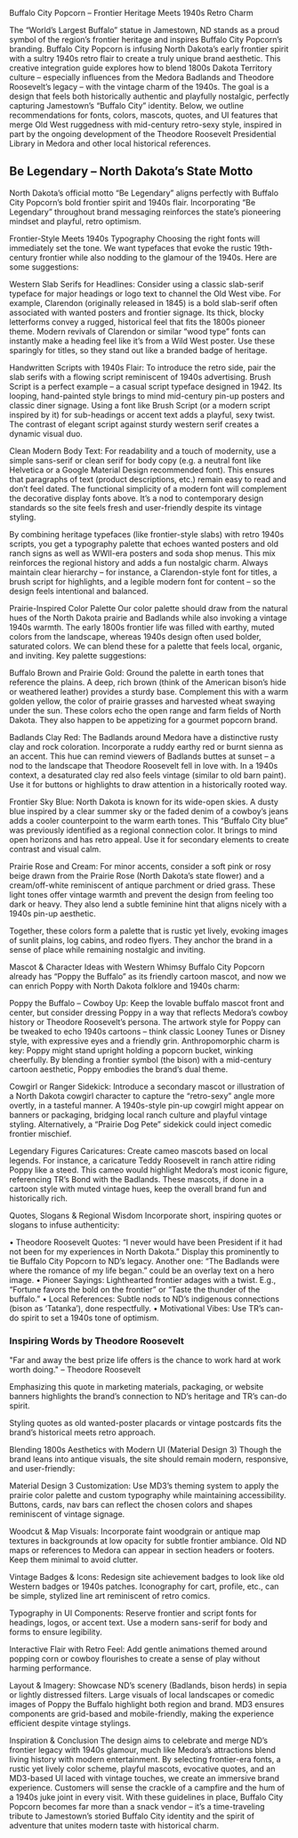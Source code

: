 Buffalo City Popcorn – Frontier Heritage Meets 1940s Retro Charm

The “World’s Largest Buffalo” statue in Jamestown, ND stands as a proud symbol of the region’s frontier heritage and inspires Buffalo City Popcorn’s branding.
Buffalo City Popcorn is infusing North Dakota’s early frontier spirit with a sultry 1940s retro flair to create a truly unique brand aesthetic. This creative integration guide explores how to blend 1800s Dakota Territory culture – especially influences from the Medora Badlands and Theodore Roosevelt’s legacy – with the vintage charm of the 1940s. The goal is a design that feels both historically authentic and playfully nostalgic, perfectly capturing Jamestown’s “Buffalo City” identity. Below, we outline recommendations for fonts, colors, mascots, quotes, and UI features that merge Old West ruggedness with mid-century retro-sexy style, inspired in part by the ongoing development of the Theodore Roosevelt Presidential Library in Medora and other local historical references.

## Be Legendary – North Dakota’s State Motto
North Dakota’s official motto “Be Legendary” aligns perfectly with Buffalo City Popcorn’s bold frontier spirit and 1940s flair. Incorporating “Be Legendary” throughout brand messaging reinforces the state’s pioneering mindset and playful, retro optimism.

Frontier-Style Meets 1940s Typography
Choosing the right fonts will immediately set the tone. We want typefaces that evoke the rustic 19th-century frontier while also nodding to the glamour of the 1940s. Here are some suggestions:

Western Slab Serifs for Headlines: Consider using a classic slab-serif typeface for major headings or logo text to channel the Old West vibe. For example, Clarendon (originally released in 1845​) is a bold slab-serif often associated with wanted posters and frontier signage. Its thick, blocky letterforms convey a rugged, historical feel that fits the 1800s pioneer theme. Modern revivals of Clarendon or similar “wood type” fonts can instantly make a heading feel like it’s from a Wild West poster​. Use these sparingly for titles, so they stand out like a branded badge of heritage.

Handwritten Scripts with 1940s Flair: To introduce the retro side, pair the slab serifs with a flowing script reminiscent of 1940s advertising. Brush Script is a perfect example – a casual script typeface designed in 1942​. Its looping, hand-painted style brings to mind mid-century pin-up posters and classic diner signage. Using a font like Brush Script (or a modern script inspired by it) for sub-headings or accent text adds a playful, sexy twist. The contrast of elegant script against sturdy western serif creates a dynamic visual duo.

Clean Modern Body Text: For readability and a touch of modernity, use a simple sans-serif or clean serif for body copy (e.g. a neutral font like Helvetica or a Google Material Design recommended font). This ensures that paragraphs of text (product descriptions, etc.) remain easy to read and don’t feel dated. The functional simplicity of a modern font will complement the decorative display fonts above. It’s a nod to contemporary design standards so the site feels fresh and user-friendly despite its vintage styling.

By combining heritage typefaces (like frontier-style slabs) with retro 1940s scripts, you get a typography palette that echoes wanted posters and old ranch signs as well as WWII-era posters and soda shop menus. This mix reinforces the regional history and adds a fun nostalgic charm. Always maintain clear hierarchy – for instance, a Clarendon-style font for titles, a brush script for highlights, and a legible modern font for content – so the design feels intentional and balanced.

Prairie-Inspired Color Palette
Our color palette should draw from the natural hues of the North Dakota prairie and Badlands while also invoking a vintage 1940s warmth. The early 1800s frontier life was filled with earthy, muted colors from the landscape, whereas 1940s design often used bolder, saturated colors. We can blend these for a palette that feels local, organic, and inviting. Key palette suggestions:

Buffalo Brown and Prairie Gold: Ground the palette in earth tones that reference the plains. A deep, rich brown (think of the American bison’s hide or weathered leather) provides a sturdy base. Complement this with a warm golden yellow, the color of prairie grasses and harvested wheat swaying under the sun. These colors echo the open range and farm fields of North Dakota. They also happen to be appetizing for a gourmet popcorn brand.

Badlands Clay Red: The Badlands around Medora have a distinctive rusty clay and rock coloration. Incorporate a ruddy earthy red or burnt sienna as an accent. This hue can remind viewers of Badlands buttes at sunset – a nod to the landscape that Theodore Roosevelt fell in love with. In a 1940s context, a desaturated clay red also feels vintage (similar to old barn paint). Use it for buttons or highlights to draw attention in a historically rooted way.

Frontier Sky Blue: North Dakota is known for its wide-open skies. A dusty blue inspired by a clear summer sky or the faded denim of a cowboy’s jeans adds a cooler counterpoint to the warm earth tones. This “Buffalo City blue” was previously identified as a regional connection color. It brings to mind open horizons and has retro appeal. Use it for secondary elements to create contrast and visual calm.

Prairie Rose and Cream: For minor accents, consider a soft pink or rosy beige drawn from the Prairie Rose (North Dakota’s state flower) and a cream/off-white reminiscent of antique parchment or dried grass. These light tones offer vintage warmth and prevent the design from feeling too dark or heavy. They also lend a subtle feminine hint that aligns nicely with a 1940s pin-up aesthetic.

Together, these colors form a palette that is rustic yet lively, evoking images of sunlit plains, log cabins, and rodeo flyers. They anchor the brand in a sense of place while remaining nostalgic and inviting.

Mascot & Character Ideas with Western Whimsy
Buffalo City Popcorn already has “Poppy the Buffalo” as its friendly cartoon mascot, and now we can enrich Poppy with North Dakota folklore and 1940s charm:

Poppy the Buffalo – Cowboy Up: Keep the lovable buffalo mascot front and center, but consider dressing Poppy in a way that reflects Medora’s cowboy history or Theodore Roosevelt’s persona. The artwork style for Poppy can be tweaked to echo 1940s cartoons – think classic Looney Tunes or Disney style, with expressive eyes and a friendly grin. Anthropomorphic charm is key: Poppy might stand upright holding a popcorn bucket, winking cheerfully. By blending a frontier symbol (the bison) with a mid-century cartoon aesthetic, Poppy embodies the brand’s dual theme.

Cowgirl or Ranger Sidekick: Introduce a secondary mascot or illustration of a North Dakota cowgirl character to capture the “retro-sexy” angle more overtly, in a tasteful manner. A 1940s-style pin-up cowgirl might appear on banners or packaging, bridging local ranch culture and playful vintage styling. Alternatively, a “Prairie Dog Pete” sidekick could inject comedic frontier mischief.

Legendary Figures Caricatures: Create cameo mascots based on local legends. For instance, a caricature Teddy Roosevelt in ranch attire riding Poppy like a steed. This cameo would highlight Medora’s most iconic figure, referencing TR’s Bond with the Badlands. These mascots, if done in a cartoon style with muted vintage hues, keep the overall brand fun and historically rich.

Quotes, Slogans & Regional Wisdom
Incorporate short, inspiring quotes or slogans to infuse authenticity:

• Theodore Roosevelt Quotes: “I never would have been President if it had not been for my experiences in North Dakota.” Display this prominently to tie Buffalo City Popcorn to ND’s legacy. Another one: “The Badlands were where the romance of my life began.” could be an overlay text on a hero image. 
• Pioneer Sayings: Lighthearted frontier adages with a twist. E.g., “Fortune favors the bold on the frontier” or “Taste the thunder of the buffalo.” 
• Local References: Subtle nods to ND’s indigenous connections (bison as ‘Tatanka’), done respectfully. 
• Motivational Vibes: Use TR’s can-do spirit to set a 1940s tone of optimism.

### Inspiring Words by Theodore Roosevelt
"Far and away the best prize life offers is the chance to work hard at work worth doing." – Theodore Roosevelt

Emphasizing this quote in marketing materials, packaging, or website banners highlights the brand’s connection to ND’s heritage and TR’s can-do spirit.

Styling quotes as old wanted-poster placards or vintage postcards fits the brand’s historical meets retro approach.

Blending 1800s Aesthetics with Modern UI (Material Design 3)
Though the brand leans into antique visuals, the site should remain modern, responsive, and user-friendly:

Material Design 3 Customization: Use MD3’s theming system to apply the prairie color palette and custom typography while maintaining accessibility. Buttons, cards, nav bars can reflect the chosen colors and shapes reminiscent of vintage signage.

Woodcut & Map Visuals: Incorporate faint woodgrain or antique map textures in backgrounds at low opacity for subtle frontier ambiance. Old ND maps or references to Medora can appear in section headers or footers. Keep them minimal to avoid clutter.

Vintage Badges & Icons: Redesign site achievement badges to look like old Western badges or 1940s patches. Iconography for cart, profile, etc., can be simple, stylized line art reminiscent of retro comics.

Typography in UI Components: Reserve frontier and script fonts for headings, logos, or accent text. Use a modern sans-serif for body and forms to ensure legibility.

Interactive Flair with Retro Feel: Add gentle animations themed around popping corn or cowboy flourishes to create a sense of play without harming performance.

Layout & Imagery: Showcase ND’s scenery (Badlands, bison herds) in sepia or lightly distressed filters. Large visuals of local landscapes or comedic images of Poppy the Buffalo highlight both region and brand. MD3 ensures components are grid-based and mobile-friendly, making the experience efficient despite vintage stylings.

Inspiration & Conclusion
The design aims to celebrate and merge ND’s frontier legacy with 1940s glamour, much like Medora’s attractions blend living history with modern entertainment. By selecting frontier-era fonts, a rustic yet lively color scheme, playful mascots, evocative quotes, and an MD3-based UI laced with vintage touches, we create an immersive brand experience. Customers will sense the crackle of a campfire and the hum of a 1940s juke joint in every visit. With these guidelines in place, Buffalo City Popcorn becomes far more than a snack vendor – it’s a time-traveling tribute to Jamestown’s storied Buffalo City identity and the spirit of adventure that unites modern taste with historical charm.
